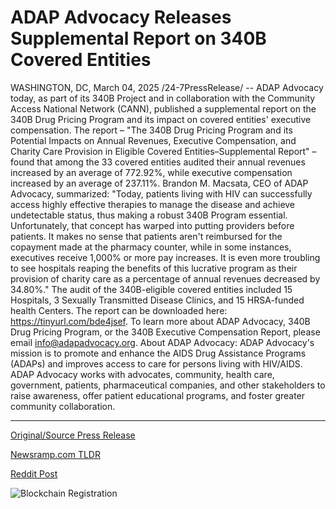 # ADAP Advocacy Releases Supplemental Report on 340B Covered Entities

WASHINGTON, DC, March 04, 2025 /24-7PressRelease/ -- ADAP Advocacy today, as part of its 340B Project and in collaboration with the Community Access National Network (CANN), published a supplemental report on the 340B Drug Pricing Program and its impact on covered entities' executive compensation. The report – "The 340B Drug Pricing Program and its Potential Impacts on Annual Revenues, Executive Compensation, and Charity Care Provision in Eligible Covered Entities–Supplemental Report" – found that among the 33 covered entities audited their annual revenues increased by an average of 772.92%, while executive compensation increased by an average of 237.11%.  Brandon M. Macsata, CEO of ADAP Advocacy, summarized: "Today, patients living with HIV can successfully access highly effective therapies to manage the disease and achieve undetectable status, thus making a robust 340B Program essential. Unfortunately, that concept has warped into putting providers before patients. It makes no sense that patients aren't reimbursed for the copayment made at the pharmacy counter, while in some instances, executives receive 1,000% or more pay increases. It is even more troubling to see hospitals reaping the benefits of this lucrative program as their provision of charity care as a percentage of annual revenues decreased by 34.80%."  The audit of the 340B-eligible covered entities included 15 Hospitals, 3 Sexually Transmitted Disease Clinics, and 15 HRSA-funded health Centers. The report can be downloaded here: https://tinyurl.com/bde4jsef.   To learn more about ADAP Advocacy, 340B Drug Pricing Program, or the 340B Executive Compensation Report, please email info@adapadvocacy.org.  About ADAP Advocacy: ADAP Advocacy's mission is to promote and enhance the AIDS Drug Assistance Programs (ADAPs) and improves access to care for persons living with HIV/AIDS. ADAP Advocacy works with advocates, community, health care, government, patients, pharmaceutical companies, and other stakeholders to raise awareness, offer patient educational programs, and foster greater community collaboration. 

---

[Original/Source Press Release](https://www.24-7pressrelease.com/press-release/520232/adap-advocacy-releases-supplemental-report-on-340b-covered-entities)
                    

[Newsramp.com TLDR](https://newsramp.com/curated-news/adap-advocacy-report-exposes-disparity-in-340b-drug-pricing-program/8a5749b2b8a5acb8794f833c957f0938) 

 



[Reddit Post](https://www.reddit.com/r/Leadership_Management/comments/1j3adet/adap_advocacy_report_exposes_disparity_in_340b/) 



![Blockchain Registration](https://cdn.newsramp.app/24-7PressRelease/qrcode/253/4/loftztPh.webp)